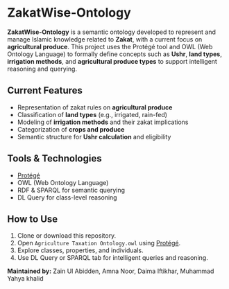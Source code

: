 # ZakatWise-Ontology

**ZakatWise-Ontology** is a semantic ontology developed to represent and manage Islamic knowledge related to **Zakat**, with a current focus on **agricultural produce**. This project uses the Protégé tool and OWL (Web Ontology Language) to formally define concepts such as **Ushr**, **land types**, **irrigation methods**, and **agricultural produce types** to support intelligent reasoning and querying.

##  Current Features

- Representation of zakat rules on **agricultural produce**
- Classification of **land types** (e.g., irrigated, rain-fed)
- Modeling of **irrigation methods** and their zakat implications
- Categorization of **crops and produce**
- Semantic structure for **Ushr calculation** and eligibility



##  Tools & Technologies

- [Protégé](https://protege.stanford.edu/)
- OWL (Web Ontology Language)
- RDF & SPARQL for semantic querying
- DL Query for class-level reasoning

##  How to Use

1. Clone or download this repository.
2. Open `Agriculture Taxation Ontology.owl` using [Protégé](https://protege.stanford.edu/).
3. Explore classes, properties, and individuals.
4. Use DL Query or SPARQL tab for intelligent queries and reasoning.





**Maintained by:** 
Zain Ul Abidden,
Amna Noor,
Daima Iftikhar,
Muhammad Yahya khalid 

